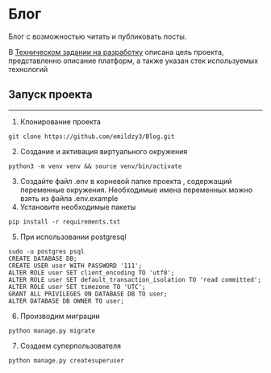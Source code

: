 # Блог

Блог с возможностью читать и публиковать посты.

В [Техническом задании на разработку](https://github.com/emildzy3/Blog/blob/main/doc/blog_tz.md) описана цель проекта, представленно описание платформ, а также указан стек используемых технологий


## Запуск проекта 
___
1. Клонирование проекта

```
git clone https://github.com/emildzy3/Blog.git
```

2. Создание и активация виртуального окружения 

```
python3 -m venv venv && source venv/bin/activate
```
3. Создайте файл .env в корневой папке проекта , содержащий переменные окружения. Необходимые имена переменных можно взять из файла .env.example
4. Установите необходимые пакеты 
```
pip install -r requirements.txt
```
5. При использовании postgresql
```
sudo -u postgres psql
CREATE DATABASE DB;
CREATE USER user WITH PASSWORD '111';
ALTER ROLE user SET client_encoding TO 'utf8';
ALTER ROLE user SET default_transaction_isolation TO 'read committed';
ALTER ROLE user SET timezone TO 'UTC';
GRANT ALL PRIVILEGES ON DATABASE DB TO user;
ALTER DATABASE DB OWNER TO user;

```
6. Производим миграции 
```
python manage.py migrate 
```
7. Создаем суперпользователя 
```
python manage.py createsuperuser
```




